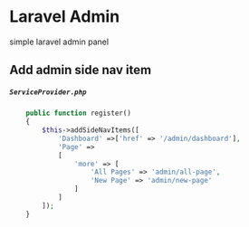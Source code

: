 # Laravel Admin

simple laravel admin panel

## Add admin side nav item

<h5 a><strong><code>ServiceProvider.php</code></strong></h5>

```php
    public function register()
    {
        $this->addSideNavItems([
            'Dashboard' =>['href' => '/admin/dashboard'],
            'Page' =>
            [
                'more' => [
                    'All Pages' => 'admin/all-page',
                    'New Page' => 'admin/new-page'
                ]
            ]
        ]);
    }
```
